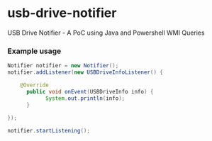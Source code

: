 # usb-drive-notifier

USB Drive Notifier - A PoC using Java and Powershell WMI Queries

### Example usage

```java
Notifier notifier = new Notifier();
notifier.addListener(new USBDriveInfoListener() {

    @Override
	  public void onEvent(USBDriveInfo info) {
		    System.out.println(info);
	  }
	
});

notifier.startListening();
```